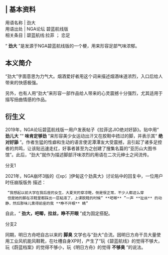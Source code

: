 |  **基本资料**  
---  
用语名称  |  劲大   
用语出处  |  NGA论坛  碧蓝航线版   
相关条目  |  碧蓝航线:拉菲  ；  恋足   
  
“ **劲大** ”是发源于NGA碧蓝航线版的一个梗，用来形容足部气味浓郁。

##  本义简介

“劲大”字面意思为力气大。烟酒爱好者用这个词来描述烟酒味道浓烈，入口后给人带来的快感极强。

另外，也有人用“劲大”来形容一部作品给人带来的心灵震撼十分强烈，尤其适用于描写扭曲情感的作品。

##  衍生义

2019年，NGA论坛碧蓝航线版一用户发表帖子《拉菲这JIO绝对好舔》。贴中用“ **劲儿大** ”“ **味肯定够劲**
”来形容美少女运动出汗又在胶鞋中捂过的脚，并表示其“ **绝对好舔**
”。作者生猛的性癖和生动的语言使泥潭潭友大受震撼，且引起了诸多足控者的共鸣，让该贴迅速走红，好事者甚至为之创建了搜集名篇的“亚历山大图书馆”。此后，“劲大”就作为描述脚部汗味浓烈的用语在二次元绅士之间流传。

分支1

2021年，NGA崩坏3版的《[xp氵]伊甸这个劲真大》讨论贴中的回复中，一位用户  时任崩版版务  描述：

     “我想起以前大学在我后座的女生，大夏天的穿凉鞋，倒是很正常，不少人都这么穿 
     但是她的脚在凉鞋里都踩出一层粘液了，上课脱鞋的时候“ **吧唧** ”一声 **扯丝** 的动静，然后那味儿熏得前座的我 **睁不开眼** 睛” 

自此，“ **劲大，吧唧，拉丝，睁不开眼** ”成为固定搭配。

分支2

同期，明日方舟吧自古以来的 **脚臭**
文学也与“劲大”合流。因明日方舟干员大量使用工业风机能风鞋靴，在吐槽自身XP时，产生了“玩《碧蓝航线》的觉得不够大，玩《蔚蓝档案》的觉得不够小，玩《明日方舟》的觉得
**不够臭** ”的说法。